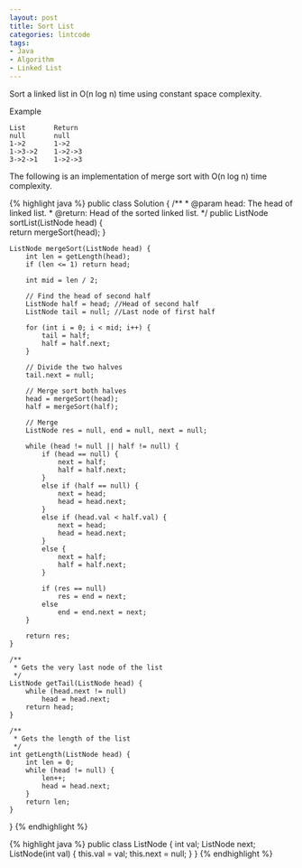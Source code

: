 ```yaml
---
layout: post
title: Sort List
categories: lintcode
tags:
- Java
- Algorithm
- Linked List
---
```


Sort a linked list in O(n log n) time using constant space complexity.

Example

```
List       Return
null       null
1->2       1->2
1->3->2    1->2->3
3->2->1    1->2->3
```
The following is an implementation of merge sort with O(n log n) time complexity.

{% highlight java %}
public class Solution {
    /**
     * @param head: The head of linked list.
     * @return: Head of the sorted linked list.
     */
    public ListNode sortList(ListNode head) {  
        return mergeSort(head);
    }
    
    ListNode mergeSort(ListNode head) {
        int len = getLength(head);
        if (len <= 1) return head;
        
        int mid = len / 2;
        
        // Find the head of second half
        ListNode half = head; //Head of second half
        ListNode tail = null; //Last node of first half
        
        for (int i = 0; i < mid; i++) {
            tail = half;
            half = half.next;
        }
        
        // Divide the two halves
        tail.next = null;
        
        // Merge sort both halves
        head = mergeSort(head);
        half = mergeSort(half);
        
        // Merge
        ListNode res = null, end = null, next = null;
        
        while (head != null || half != null) {
            if (head == null) {
                next = half;
                half = half.next;
            }
            else if (half == null) {
                next = head;
                head = head.next;
            }
            else if (head.val < half.val) {
                next = head;
                head = head.next;
            }
            else {
                next = half;
                half = half.next;
            }
            
            if (res == null)
                res = end = next;
            else
                end = end.next = next;
        }
        
        return res;
    }
    
    /**
     * Gets the very last node of the list
     */
    ListNode getTail(ListNode head) {
        while (head.next != null)
            head = head.next;
        return head;
    }
    
    /**
     * Gets the length of the list
     */
    int getLength(ListNode head) {
        int len = 0;
        while (head != null) {
            len++;
            head = head.next;
        }
        return len;
    }
}
{% endhighlight %}

{% highlight java %}
public class ListNode {
    int val;
    ListNode next;
    ListNode(int val) {
        this.val = val;
        this.next = null;
    }
}
{% endhighlight %}